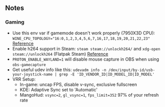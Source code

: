 ## Notes
### Gaming
* Use this env var if gamemode doesn't work properly (7950X3D CPU): `WINE_CPU_TOPOLOGY="16:0,1,2,3,4,5,6,7,16,17,18,19,20,21,22,23"` [Reference](https://discuss.cachyos.org/t/cpu-utilization-with-gamemode-vs-game-performance/2012/3)
* Enable h264 support in Steam: `steam steam://unlockh264/` and `xdg-open steam://unlockh264` (Flatpak Steam) [Reference](https://reddit.com/r/linux_gaming/comments/1jc4k6g/graphical_bug_on_fragpunk/mhzcfi8/?context=3#mhzcfi8)
* `PROTON_ENABLE_WAYLAND=1` will disable mouse capture in OBS when using `obs-gamecapture`
* Get useful udev info like this: `udevadm info -n /dev/input/by-id/usb-your-joystick-name | grep -E 'ID_VENDOR_ID|ID_MODEL_ID|ID_MODEL'`
* VRR Setup:
  * In-game: uncap FPS, disable v-sync, exclusive fullscreen
  * KDE: Adaptive Sync set to 'Automatic'
  * MangoHud: `vsync=2`, `gl_vsync=1`, `fps_limit=352` 97% of your refresh rate